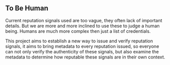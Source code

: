 ## To Be Human

Current reputation signals used are too vague, they often lack of important details.
But we are more and more inclined to use these to judge a human being.
Humans are much more complex then just a list of credentials.

This project aims to establish a new way to issue and verify reputation signals, it aims to bring metadata to every reputation issued, so everyone can not only verify the authenticity of these signals, but also examine the metadata to determine how reputable these signals are in their own context.
